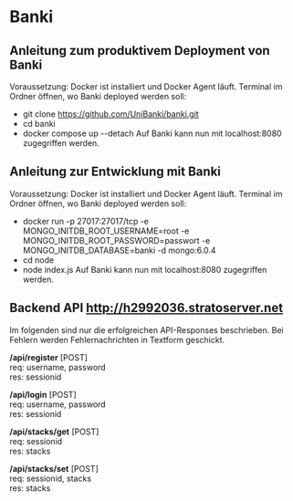# Banki

## Anleitung zum produktivem Deployment von Banki
Voraussetzung: Docker ist installiert und Docker Agent läuft.
Terminal im Ordner öffnen, wo Banki deployed werden soll:
- git clone https://github.com/UniBanki/banki.git
- cd banki
- docker compose up --detach
Auf Banki kann nun mit localhost:8080 zugegriffen werden.

## Anleitung zur Entwicklung mit Banki
Voraussetzung: Docker ist installiert und Docker Agent läuft.
Terminal im Ordner öffnen, wo Banki deployed werden soll:
- docker run -p 27017:27017/tcp -e MONGO_INITDB_ROOT_USERNAME=root -e MONGO_INITDB_ROOT_PASSWORD=passwort -e MONGO_INITDB_DATABASE=banki -d mongo:6.0.4
- cd node
- node index.js
Auf Banki kann nun mit localhost:8080 zugegriffen werden.

## Backend API http://h2992036.stratoserver.net
Im folgenden sind nur die erfolgreichen API-Responses beschrieben. Bei Fehlern werden Fehlernachrichten in Textform geschickt.

**/api/register** [POST]<br/>
req: username, password<br/>
res: sessionid<br/>

**/api/login** [POST]<br/>
req: username, password<br/>
res: sessionid

**/api/stacks/get** [POST]<br/>
req: sessionid<br/>
res: stacks

**/api/stacks/set** [POST]<br/>
req: sessionid, stacks<br/>
res: stacks
